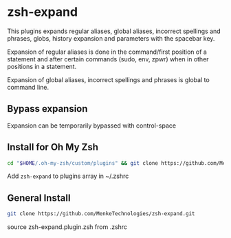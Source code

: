 # zsh-expand
This plugins expands regular aliases, global aliases, incorrect spellings and phrases, globs, history expansion and parameters with the spacebar key.

Expansion of regular aliases is done in the command/first position of a statement and after certain commands (sudo, env, zpwr) when in other positions in a statement.

Expansion of global aliases, incorrect spellings and phrases is global to command line.

## Bypass expansion
Expansion can be temporarily bypassed with control-space

## Install for Oh My Zsh

```sh
cd "$HOME/.oh-my-zsh/custom/plugins" && git clone https://github.com/MenkeTechnologies/zsh-expand.git
```

Add `zsh-expand` to plugins array in ~/.zshrc

## General Install

```sh
git clone https://github.com/MenkeTechnologies/zsh-expand.git
```

source zsh-expand.plugin.zsh from .zshrc

